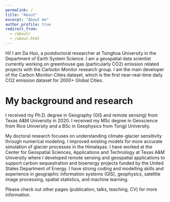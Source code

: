 ```yaml
---
permalink: /
title: "About"
excerpt: "About me"
author_profile: true
redirect_from: 
  - /about/
  - /about.html
---
```


Hi! I am Da Huo, a postdoctoral researcher at Tsinghua University in the Department of Earth System Science. I am a geospatial data scientist currently working on greenhouse gas (particularly CO2) emission related projects with the Carbobn Monitor research group. I am the main developer of the Carbon Monitor-Cities dataset, which is the first near-real-time daily CO2 emission dataset for 2000+ Global Cities.

My background and research
======
I received my Ph.D. degree in Geography (GIS and remote sensing) from Texas A&M University in 2020. I received my MSc degree in Geoscience from Rice University and a BSc in Geophysics from Tongji University.

My doctoral research focuses on understanding climate-glacier sensitivity through numerical modeling. I improved existing models for more accurate simulation of glacier processes in the Himalayas. I have worked at the Center for Geospatial Sciences, Applications and Technology at Texas A&M University where I developed remote sensing and geospatial applications to support carbon sequestration and bioenergy projects funded by the United States Department of Energy. I have strong coding and modelling skills and experience in geographic information systems (GIS), geophysics, satellite image processing, spatial statistics, and machine learning.

Please check out other pages (publication, talks, teaching, CV) for more information.
